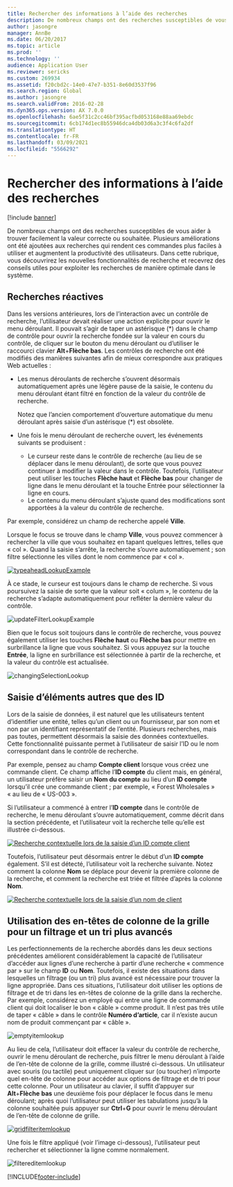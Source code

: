 ```yaml
---
title: Rechercher des informations à l’aide des recherches
description: De nombreux champs ont des recherches susceptibles de vous aider à trouver facilement la valeur correcte ou souhaitée. Plusieurs améliorations ont été ajoutées aux recherches qui rendent ces commandes plus faciles à utiliser et augmentent la productivité des utilisateurs. Dans cette rubrique, vous découvrirez les nouvelles fonctionnalités de recherche et recevrez des conseils utiles pour exploiter les recherches de manière optimale dans le système.
author: jasongre
manager: AnnBe
ms.date: 06/20/2017
ms.topic: article
ms.prod: ''
ms.technology: ''
audience: Application User
ms.reviewer: sericks
ms.custom: 269934
ms.assetid: f20cbd2c-14e0-47e7-b351-8e60d3537f96
ms.search.region: Global
ms.author: jasongre
ms.search.validFrom: 2016-02-28
ms.dyn365.ops.version: AX 7.0.0
ms.openlocfilehash: 6ae5f31c2cc46bf395acfbd053168e88aa69ebdc
ms.sourcegitcommit: 6cb174d1ec8b55946dca4db03d6a3c3f4c6fa2df
ms.translationtype: HT
ms.contentlocale: fr-FR
ms.lasthandoff: 03/09/2021
ms.locfileid: "5566292"
---
```

# <a name="find-information-by-using-lookups"></a>Rechercher des informations à l’aide des recherches

[!include [banner](../includes/banner.md)]

De nombreux champs ont des recherches susceptibles de vous aider à trouver facilement la valeur correcte ou souhaitée. Plusieurs améliorations ont été ajoutées aux recherches qui rendent ces commandes plus faciles à utiliser et augmentent la productivité des utilisateurs. Dans cette rubrique, vous découvrirez les nouvelles fonctionnalités de recherche et recevrez des conseils utiles pour exploiter les recherches de manière optimale dans le système.

## <a name="responsive-lookups"></a>Recherches réactives

Dans les versions antérieures, lors de l’interaction avec un contrôle de recherche, l’utilisateur devait réaliser une action explicite pour ouvrir le menu déroulant. Il pouvait s’agir de taper un astérisque (\*) dans le champ de contrôle pour ouvrir la recherche fondée sur la valeur en cours du contrôle, de cliquer sur le bouton du menu déroulant ou d’utiliser le raccourci clavier **Alt**+**Flèche bas**. Les contrôles de recherche ont été modifiés des manières suivantes afin de mieux correspondre aux pratiques Web actuelles :

- Les menus déroulants de recherche s’ouvrent désormais automatiquement après une légère pause de la saisie, le contenu du menu déroulant étant filtré en fonction de la valeur du contrôle de recherche.

    Notez que l’ancien comportement d’ouverture automatique du menu déroulant après saisie d’un astérisque (\*) est obsolète.

- Une fois le menu déroulant de recherche ouvert, les événements suivants se produisent :

    - Le curseur reste dans le contrôle de recherche (au lieu de se déplacer dans le menu déroulant), de sorte que vous pouvez continuer à modifier la valeur dans le contrôle. Toutefois, l’utilisateur peut utiliser les touches **Flèche haut** et **Flèche bas** pour changer de ligne dans le menu déroulant et la touche Entrée pour sélectionner la ligne en cours.
    - Le contenu du menu déroulant s’ajuste quand des modifications sont apportées à la valeur du contrôle de recherche.

Par exemple, considérez un champ de recherche appelé **Ville**.

Lorsque le focus se trouve dans le champ **Ville**, vous pouvez commencer à rechercher la ville que vous souhaitez en tapant quelques lettres, telles que « col ». Quand la saisie s’arrête, la recherche s’ouvre automatiquement ; son filtre sélectionne les villes dont le nom commence par « col ».

[![typeaheadLookupExample](./media/typeaheadlookupexample.png)](./media/typeaheadlookupexample.png)

À ce stade, le curseur est toujours dans le champ de recherche. Si vous poursuivez la saisie de sorte que la valeur soit « colum », le contenu de la recherche s’adapte automatiquement pour refléter la dernière valeur du contrôle.

![updateFilterLookupExample](./media/updatefilterlookupexample.png)

Bien que le focus soit toujours dans le contrôle de recherche, vous pouvez également utiliser les touches **Flèche haut** ou **Flèche bas** pour mettre en surbrillance la ligne que vous souhaitez. Si vous appuyez sur la touche **Entrée**, la ligne en surbrillance est sélectionnée à partir de la recherche, et la valeur du contrôle est actualisée.

![changingSelectionLookup](./media/changingselectionlookup.png)

## <a name="typing-in-more-than-ids"></a>Saisie d’éléments autres que des ID

Lors de la saisie de données, il est naturel que les utilisateurs tentent d’identifier une entité, telles qu’un client ou un fournisseur, par son nom et non par un identifiant représentatif de l’entité. Plusieurs recherches, mais pas toutes, permettent désormais la saisie des données contextuelles. Cette fonctionnalité puissante permet à l’utilisateur de saisir l’ID ou le nom correspondant dans le contrôle de recherche.

Par exemple, pensez au champ **Compte client** lorsque vous créez une commande client. Ce champ affiche l’**ID compte** du client mais, en général, un utilisateur préfère saisir un **Nom du compte** au lieu d’un **ID compte** lorsqu’il crée une commande client ; par exemple, « Forest Wholesales » « au lieu de « US-003 ».

Si l’utilisateur a commencé à entrer l’**ID compte** dans le contrôle de recherche, le menu déroulant s’ouvre automatiquement, comme décrit dans la section précédente, et l’utilisateur voit la recherche telle qu’elle est illustrée ci-dessous.

[![Recherche contextuelle lors de la saisie d’un ID compte client](./media/howtocontextuallookups-1.png)](./media/howtocontextuallookups-1.png)

Toutefois, l’utilisateur peut désormais entrer le début d’un **ID compte** également. S’il est détecté, l’utilisateur voit la recherche suivante. Notez comment la colonne **Nom** se déplace pour devenir la première colonne de la recherche, et comment la recherche est triée et filtrée d’après la colonne **Nom**.

[![Recherche contextuelle lors de la saisie d’un nom de client](./media/howtocontextuallookups-2.png)](./media/howtocontextuallookups-2.png)

## <a name="using-grid-column-headers-for-more-advanced-filtering-and-sorting"></a>Utilisation des en-têtes de colonne de la grille pour un filtrage et un tri plus avancés

Les perfectionnements de la recherche abordés dans les deux sections précédentes améliorent considérablement la capacité de l’utilisateur d’accéder aux lignes d’une recherche à partir d’une recherche « commence par » sur le champ **ID** ou **Nom**. Toutefois, il existe des situations dans lesquelles un filtrage (ou un tri) plus avancé est nécessaire pour trouver la ligne appropriée. Dans ces situations, l’utilisateur doit utiliser les options de filtrage et de tri dans les en-têtes de colonne de la grille dans la recherche. Par exemple, considérez un employé qui entre une ligne de commande client qui doit localiser le bon « câble » comme produit. Il n’est pas très utile de taper « câble » dans le contrôle **Numéro d’article**, car il n’existe aucun nom de produit commençant par « câble ».

![emptyitemlookup](./media/emptyitemlookup.png)

Au lieu de cela, l’utilisateur doit effacer la valeur du contrôle de recherche, ouvrir le menu déroulant de recherche, puis filtrer le menu déroulant à l’aide de l’en-tête de colonne de la grille, comme illustré ci-dessous. Un utilisateur avec souris (ou tactile) peut uniquement cliquer sur (ou toucher) n’importe quel en-tête de colonne pour accéder aux options de filtrage et de tri pour cette colonne. Pour un utilisateur au clavier, il suffit d’appuyer sur **Alt**+**Flèche** **bas** une deuxième fois pour déplacer le focus dans le menu déroulant; après quoi l’utilisateur peut utiliser les tabulations jusqu’à la colonne souhaitée puis appuyer sur **Ctrl**+**G** pour ouvrir le menu déroulant de l’en-tête de colonne de grille.

[![gridfilteritemlookup](./media/gridfilteritemlookup.png)](./media/gridfilteritemlookup.png)

Une fois le filtre appliqué (voir l’image ci-dessous), l’utilisateur peut rechercher et sélectionner la ligne comme normalement.

![filtereditemlookup](./media/filtereditemlookup.png)


[!INCLUDE[footer-include](../../../includes/footer-banner.md)]